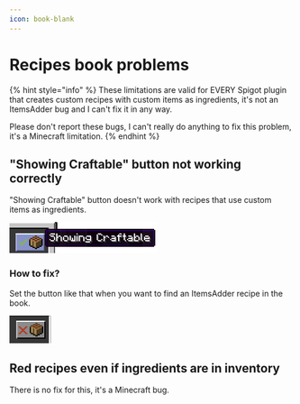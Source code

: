 ```yaml
---
icon: book-blank
---
```


# Recipes book problems

{% hint style="info" %}
These limitations are valid for EVERY Spigot plugin that creates custom recipes with custom items as ingredients, it's not an ItemsAdder bug and I can't fix it in any way.

Please don't report these bugs, I can't really do anything to fix this problem, it's a Minecraft limitation.
{% endhint %}

## "Showing Craftable" button not working correctly

"Showing Craftable" button doesn't work with recipes that use custom items as ingredients.

![](<../.gitbook/assets/immagine (6).png>)

### How to fix?

Set the button like that when you want to find an ItemsAdder recipe in the book.

![](../.gitbook/assets/immagine.png)

## Red recipes even if ingredients are in inventory

There is no fix for this, it's a Minecraft bug.
